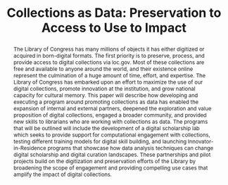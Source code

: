 ---
abstract: The Library of Congress has many millions of objects it has either digitized
  or acquired in born-digital formats. The first priority is to preserve, process,
  and provide access to digital collections via loc.gov. Most of these collections
  are free and available to anyone around the world, and their existence online represent
  the culmination of a huge amount of time, effort, and expertise. The Library of
  Congress has embarked upon an effort to maximize the use of our digital collections,
  promote innovation at the institution, and grow national capacity for cultural memory.
  This paper will describe how developing and executing a program around promoting
  collections as data has enabled the expansion of internal and external partners,
  deepened the exploration and value proposition of digital collections, engaged a
  broader community, and provided new skills to librarians who are working with collections
  as data. The programs that will be outlined will include the development of a digital
  scholarship lab which seeks to provide support for computational engagement with
  collections, testing different training models for digital skill building, and launching
  Innovator-in-Residence programs that showcase how data analysis techniques can change
  digital scholarship and digital curation landscapes. These partnerships and pilot
  projects build on the digitization and preservation efforts of the Library by broadening
  the scope of engagement and providing compelling use cases that amplify the impact
  of digital collections.
creators:
- Potter, Abigail
- Mears, Jaime
- Zwaard, Kate
date: null
document_url: https://services.phaidra.univie.ac.at/api/object/o:931100/download
grand_parent: iPRES
institutions: []
keywords:
- kyoto
landing_page_url: https://phaidra.univie.ac.at/o:931100
language: eng
layout: publication
license: CC BY-SA 4.0 International
notes_url: null
parent: iPRES 2017
presentation_url: null
size: 160748
source_name: iPRES
title: 'Collections as Data: Preservation to Access to Use to Impact'
type: paper
year: 2017
---